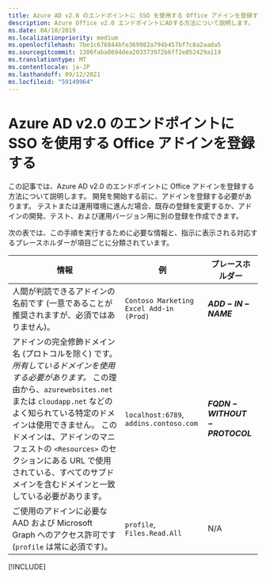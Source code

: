 ```yaml
---
title: Azure AD v2.0 のエンドポイントに SSO を使用する Office アドインを登録する
description: Azure Office v2.0 エンドポイントにADする方法について説明します。
ms.date: 04/10/2019
ms.localizationpriority: medium
ms.openlocfilehash: 7be1c676844bfe369982a794b457bf7c8a2aada5
ms.sourcegitcommit: 1306faba8694dea203373972b6ff2e852429a119
ms.translationtype: MT
ms.contentlocale: ja-JP
ms.lasthandoff: 09/12/2021
ms.locfileid: "59149964"
---
```

# <a name="register-an-office-add-in-that-uses-sso-with-the-azure-ad-v20-endpoint"></a>Azure AD v2.0 のエンドポイントに SSO を使用する Office アドインを登録する

この記事では、Azure AD v2.0 のエンドポイントに Office アドインを登録する方法について説明します。 開発を開始する前に、アドインを登録する必要があります。 テストまたは運用環境に進んだ場合、既存の登録を変更するか、アドインの開発、テスト、および運用バージョン用に別の登録を作成できます。

次の表では、この手順を実行するために必要な情報と、指示に表示される対応するプレースホルダーが項目ごとに分類されています。

|情報  |例  |プレースホルダー  |
|---------|---------|---------|
|人間が判読できるアドインの名前です  (一意であることが推奨されますが、必須ではありません)。|`Contoso Marketing Excel Add-in (Prod)`|**$ADD-IN-NAME$**|
|アドインの完全修飾ドメイン名 (プロトコルを除く) です。 *所有しているドメインを使用する必要があります。* この理由から、`azurewebsites.net` または `cloudapp.net` などのよく知られている特定のドメインは使用できません。 このドメインは、アドインのマニフェストの `<Resources>` のセクションにある URL で使用されている、すべてのサブドメインを含むドメインと一致している必要があります。|`localhost:6789`, `addins.contoso.com`|**$FQDN-WITHOUT-PROTOCOL$**|
|ご使用のアドインに必要な AAD および Microsoft Graph へのアクセス許可です  (`profile` は常に必須です)。|`profile`, `Files.Read.All`|N/A|

[!INCLUDE[](../includes/register-sso-add-in-aad-v2-include.md)]
